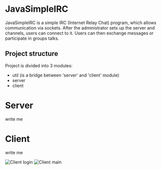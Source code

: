 # JavaSimpleIRC
JavaSimpleIRC is a simple IRC (Internet Relay Chat) program, which allows communication via sockets. After the administrator sets up the server and channels, users can connect to it. Users can then exchange messages or participate in groups talks.

## Project structure
Project is divided into 3 modules:
- util (is a bridge between 'server' and 'client' module)
- server
- client

# Server
write me

# Client
write me

![Client login](https://i.imgur.com/a4JlBQ7.png)
![Client main](https://i.imgur.com/geSYkLt.png)